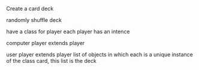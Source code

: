 Create a card deck

randomly shuffle deck

have a class for player
each player has an intence

computer player extends player

user player extends player
list of objects in which each is a unique instance of the class card, this list is the deck

